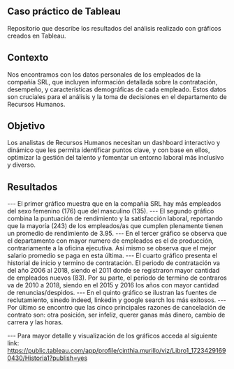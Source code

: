 ## Caso práctico de Tableau
Repositorio que describe los resultados del análisis realizado con gráficos creados en Tableau.

## Contexto
Nos encontramos con los datos personales de los empleados de la compañía SRL, que incluyen información detallada sobre la contratación, desempeño, y características demográficas de cada empleado. Estos datos son cruciales para el análisis y la toma de decisiones en el departamento de Recursos Humanos.

## Objetivo
Los analistas de Recursos Humanos necesitan un dashboard interactivo y dinámico que les permita identificar puntos clave, y con base en ellos, optimizar la gestión del talento y fomentar un entorno laboral más inclusivo y diverso.

## Resultados
--- El primer gráfico muestra que en la compañía SRL hay más empleados del sexo femenino (176) que del masculino (135). 
--- El segundo gráfico combina la puntuación de rendimiento y la satisfacción laboral, reportando que la mayoría (243) de los empleados/as que cumplen plenamente tienen un promedio de rendimiento de 3.95.
--- En el tercer gráfico se observa que el departamento con mayor numero de empleados es el de producción, contrariamente a la oficina ejecutiva. Así mismo se observa que el mejor salario promedio se paga en esta última.
--- El cuarto gráfico presenta el historial de inicio y termino de contratación. El periodo de contratación va del año 2006 al 2018, siendo el 2011 donde se registraron mayor cantidad de empleados nuevos (83). Por su parte, el periodo de termino de contraros va de 2010 a 2018, siendo en el 2015 y 2016 los años con mayor cantidad de renuncias/despidos.
--- En el quinto gráfico se ilustran las fuentes de reclutamiento, sinedo indeed, linkedin y google search los más exitosos. 
--- Por último se encontro que las cinco principales razones de cancelación de contrato son: otra posición, ser infeliz, querer ganas más dinero, cambio de carrera y las horas. 

--- Para mayor detalle y visualización de los gráficos acceda al siguiente link: 
https://public.tableau.com/app/profile/cinthia.murillo/viz/Libro1_17234291690430/Historia1?publish=yes 
